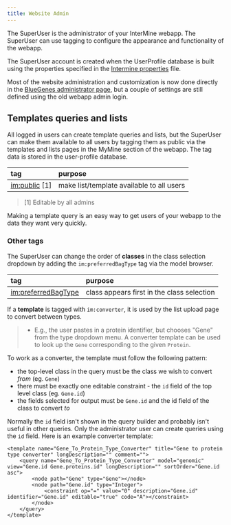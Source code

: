 ```yaml
---
title: Website Admin
---
```


The SuperUser is the administrator of your InterMine webapp. The SuperUser can use tagging to configure the appearance and functionality of the webapp.

The SuperUser account is created when the UserProfile database is built using the properties specified in the [Intermine properties](../properties/intermine-properties.md) file.

Most of the website administration and customization is now done directly in the [BlueGenes administrator page](http://intermine.org/intermine-user-docs/docs/admin-account), but a couple of settings are still defined using the old webapp admin login.

## Templates queries and lists 
All logged in users can create template queries and lists, but the SuperUser can make them available to all users by tagging them as public via the templates and lists pages in the MyMine section of the webapp. 
The tag data is stored in the user-profile database.

| tag | purpose |
| :--- | :--- |
| [im:public](im:public) \[1\] | make list/template available to all users |

> \[1\] Editable by all admins

Making a template query is an easy way to get users of your webapp to the data they want very quickly.

### Other tags

The SuperUser can change the order of **classes** in the class selection dropdown by adding the `im:preferredBagType` tag via the model browser.

| tag | purpose |
| :--- | :--- |
| [im:preferredBagType](im:preferredBagType) | class appears first in the class selection |

If a **template** is tagged with `im:converter`, it is used by the list upload page to convert between types.

> * E.g., the user pastes in a protein identifier, but chooses "Gene" from the type dropdown menu. A converter template can be used to look up the `Gene` corresponding to the given `Protein`.

To work as a converter, the template must follow the following pattern:

* the top-level class in the query must be the class we wish to convert _from_ \(eg. `Gene`\)
* there must be exactly one editable constraint - the `id` field of the top level class \(eg. `Gene.id`\)
* the fields selected for output must be `Gene.id` and the id field of the class to convert _to_

Normally the `id` field isn't shown in the query builder and probably isn't useful in other queries. Only the administrator user can create queries using the `id` field. Here is an example converter template:

```markup
<template name="Gene_To_Protein_Type_Converter" title="Gene to protein type converter" longDescription="" comment="">
    <query name="Gene_To_Protein_Type_Converter" model="genomic" view="Gene.id Gene.proteins.id" longDescription="" sortOrder="Gene.id asc">
        <node path="Gene" type="Gene"></node>
        <node path="Gene.id" type="Integer">
            <constraint op="=" value="0" description="Gene.id" identifier="Gene.id" editable="true" code="A"></constraint>
        </node>
    </query>
</template>
```
